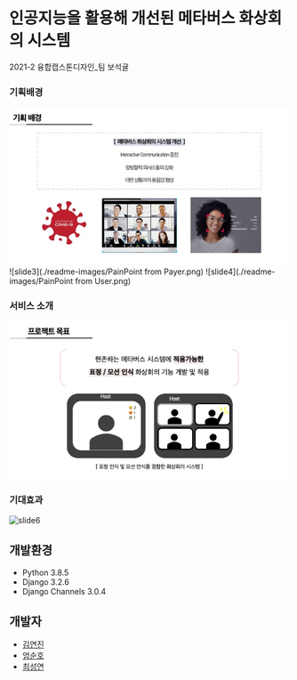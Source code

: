 # 인공지능을 활용해 개선된 메타버스 화상회의 시스템
2021-2 융합캡스톤디자인_팀 보석귤

### 기획배경
![slide2](./readme-images/background.jpg)
![slide3](./readme-images/PainPoint from Payer.png)
![slide4](./readme-images/PainPoint from User.png)
### 서비스 소개
![slide5](./readme-images/intro.jpg)

### 기대효과
![slide6](./readme-images/imporve.jpg)


## 개발환경  
- Python 3.8.5  
- Django 3.2.6   
- Django Channels 3.0.4

## 개발자
- [김연진](https://github.com/ygk313)
- [엄순호](https://github.com/shum0415)
- [최성연](https://github.com/seongyeonee)
